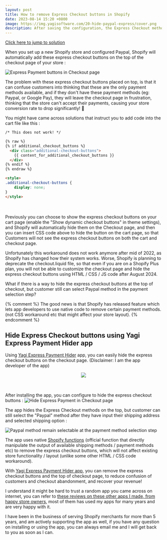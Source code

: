 ```yaml
---
layout: post
title: How to remove Express Checkout buttons in Shopify
date: 2023-08-14 15:20 +0800
image: https://img.yagisoftware.com/20-hide-paypal-express/cover.png
description: After saving the configuration, the Express Checkout methods on the top will be hidden, but customer can still select the “Paypal” method after they have input their shipping address and selected shipping option 
---
```


[Click here to jump to solution](#hide-express-checkout-buttons-using-yagi-express-payment-hider-app)

When you set up a new Shopify store and configured Paypal, Shopify will automatically add these express checkout buttons on the top of the checkout page of your store :

![Express Payment buttons in Checkout page](https://img.yagisoftware.com/20-hide-paypal-express/2express_checkouts.png)

The problem with these express checkout buttons placed on top, is that it can confuse customers into thinking that these are the only payment methods available, and if they don't have these payment methods (eg: Paypal, or Google Pay), they will leave the checkout page in frustration, thinking that the store can't accept their payments, causing your store conversion rate to drop significantly! 💸


You might have came across solutions that instruct you to add code into the cart file like this :

```html
/* This does not work! */

{% raw %}
{% if additional_checkout_buttons %}
  <div class="additional-checkout-buttons">
    {{ content_for_additional_checkout_buttons }}
  </div>
{% endif %}
{% endraw %}

<style>
.additional-checkout-buttons { 
	display: none;
}
</style>
```
<br><Br>
Previously you can choose to show the express checkout buttons on your cart page (enable the "Show dynamic checkout buttons" in theme settings), and Shopify will automatically hide them on the Checkout page, and then you can insert CSS code above to hide the button on the cart page, so that Customers will not see the express checkout buttons on both the cart and checkout page.

Unfortunately this workaround does not work anymore after mid of 2022, as Shopify has changed how their system works. Worse, Shopify is planning to deprecate the checkout.liquid file, so that even if you are on a Shopify Plus plan, you will not be able to customize the checkout page and hide the express checkout buttons using HTML / CSS / JS code after August 2024.


What if there is a way to hide the express checkout buttons at the top of checkout, but customer still can select Paypal method in the payment selection step?

{% comment %}
The good news is that Shopify has released feature which lets app developers to use native code to remove certain payment methods. (not CSS workaround etc that might affect your store layout).
{% endcomment %}


## Hide Express Checkout buttons using Yagi Express Payment Hider app

Using [Yagi Express Payment Hider](https://apps.shopify.com/yagi-express-payment-hider) app, you can easily hide the express checkout buttons on the checkout page. (Disclaimer: I am the app developer of the app)


<div style="width: 100%; text-align: center;">
  <a href="https://apps.shopify.com/yagi-express-payment-hider" target="_blank"><img src="https://img.yagisoftware.com/Shopify-App-Store-Badge-Final-Black.png" style="max-width: 250px; border-radius: 0; box-shadow: none; border-width: 0;"></a>
</div>

<br><br>
After installing the app, you can configure to hide the express checkout buttons :
![Hide Express Payment in Checkout page](https://img.yagisoftware.com/20-hide-paypal-express/hide_express.gif)


The app hides the Express Checkout methods on the top, but customer can still select the "Paypal" method after they have input their shipping address and selected shipping option : 


![Paypal method remain selectable at the payment method selection step](https://img.yagisoftware.com/20-hide-paypal-express/1select_paypal.png)


The app uses native [Shopify functions](https://www.shopify.com/enterprise/shopify-functions) (official function that directly manipulate the output of available shipping methods / payment methods etc) to remove the express checkout buttons, which will not affect existing store functionality / layout (unlike some other HTML / CSS code workaround).

With [Yagi Express Payment Hider app](https://apps.shopify.com/yagi-express-payment-hider), you can remove the express checkout buttons and the top of checkout page, to reduce confusion of customers and checkout abandonment, and recover your revenue!

I understand it might be hard to trust a random app you came across on internet, you can refer to [these reviews on these other apps I made, from happy store owners](https://apps.shopify.com/partners/yagi-software), most of them has used my apps for many years and are very happy with it.

I have been in the business of serving Shopify merchants for more than 5 years, and am actively supporting the app as well, if you have any question on installing or using the app, you can always email me and I will get back to you as soon as I can.



